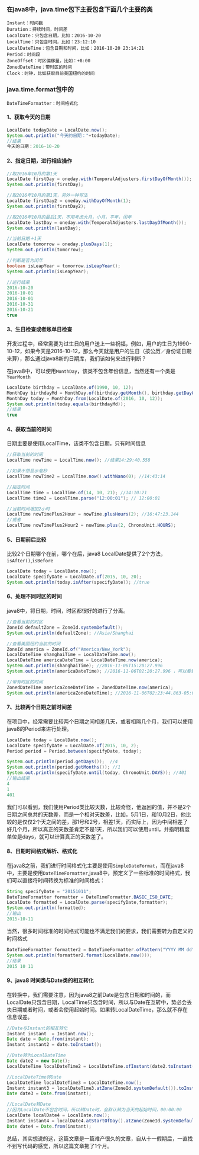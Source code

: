 
### 在java8中，java.time包下主要包含下面几个主要的类
```
Instant：时间戳  
Duration：持续时间，时间差  
LocalDate：只包含日期，比如：2016-10-20  
LocalTime：只包含时间，比如：23:12:10  
LocalDateTime：包含日期和时间，比如：2016-10-20 23:14:21  
Period：时间段  
ZoneOffset：时区偏移量，比如：+8:00  
ZonedDateTime：带时区的时间  
Clock：时钟，比如获取目前美国纽约的时间  
```
### java.time.format包中的
```
DateTimeFormatter：时间格式化  
```

#### 1、获取今天的日期

```java
LocalDate todayDate = LocalDate.now();  
System.out.println("今天的日期："+todayDate);  
//结果
今天的日期：2016-10-20
```

#### 2、指定日期，进行相应操作

```java
//取2016年10月的第1天
LocalDate firstDay = oneday.with(TemporalAdjusters.firstDayOfMonth());  
System.out.println(firstDay);

//取2016年10月的第1天，另外一种写法
LocalDate firstDay2 = oneday.withDayOfMonth(1);  
System.out.println(firstDay2);

//取2016年10月的最后1天，不用考虑大月，小月，平年，闰年
LocalDate lastDay = oneday.with(TemporalAdjusters.lastDayOfMonth());  
System.out.println(lastDay);

//当前日期＋1天
LocalDate tomorrow = oneday.plusDays(1);  
System.out.println(tomorrow);

//判断是否为闰年
boolean isLeapYear = tomorrow.isLeapYear();  
System.out.println(isLeapYear);

//运行结果
2016-10-20  
2016-10-01  
2016-10-01  
2016-10-31  
2016-10-21  
true  
```

#### 3、生日检查或者账单日检查

开发过程中，经常需要为过生日的用户送上一些祝福，例如，用户的生日为1990-10-12，如果今天是2016-10-12，那么今天就是用户的生日（按公历／身份证日期来算），那么通过java8新的日期库，我们该如何来进行判断？

在java8中，可以使用`MonthDay`，该类不包含年份信息，当然还有一个类是`YearMonth`

```java
LocalDate birthday = LocalDate.of(1990, 10, 12);  
MonthDay birthdayMd = MonthDay.of(birthday.getMonth(), birthday.getDayOfMonth());  
MonthDay today = MonthDay.from(LocalDate.of(2016, 10, 12));  
System.out.println(today.equals(birthdayMd));  
//结果
true  
```

#### 4、获取当前的时间

日期主要是使用LocalTime，该类不包含日期，只有时间信息

```java
//获取当前的时间
LocalTime nowTime = LocalTime.now(); //结果14:29:40.558

//如果不想显示毫秒
LocalTime nowTime2 = LocalTime.now().withNano(0); //14:43:14

//指定时间
LocalTime time = LocalTime.of(14, 10, 21); //14:10:21  
LocalTime time2 = LocalTime.parse("12:00:01"); // 12:00:01

//当前时间增加2小时
LocalTime nowTimePlus2Hour = nowTime.plusHours(2); //16:47:23.144  
//或者
LocalTime nowTimePlus2Hour2 = nowTime.plus(2, ChronoUnit.HOURS);  
```

#### 5、日期前后比较

比较2个日期哪个在前，哪个在后，java8 LocalDate提供了2个方法，`isAfter()`,`isBefore`

```java
LocalDate today = LocalDate.now();  
LocalDate specifyDate = LocalDate.of(2015, 10, 20);  
System.out.println(today.isAfter(specifyDate)); //true  
```

#### 6、处理不同时区的时间

java8中，将日期，时间，时区都很好的进行了分离。

```java
//查看当前的时区
ZoneId defaultZone = ZoneId.systemDefault();  
System.out.println(defaultZone); //Asia/Shanghai

//查看美国纽约当前的时间
ZoneId america = ZoneId.of("America/New_York");  
LocalDateTime shanghaiTime = LocalDateTime.now();  
LocalDateTime americaDateTime = LocalDateTime.now(america);  
System.out.println(shanghaiTime); //2016-11-06T15:20:27.996  
System.out.println(americaDateTime); //2016-11-06T02:20:27.996 ，可以看到美国与北京时间差了13小时

//带有时区的时间
ZonedDateTime americaZoneDateTime = ZonedDateTime.now(america);  
System.out.println(americaZoneDateTime); //2016-11-06T02:23:44.863-05:00[America/New_York]  
```

#### 7、比较两个日期之前时间差

在项目中，经常需要比较两个日期之间相差几天，或者相隔几个月，我们可以使用java8的Period来进行处理。

```java
LocalDate today = LocalDate.now();  
LocalDate specifyDate = LocalDate.of(2015, 10, 2);  
Period period = Period.between(specifyDate, today);

System.out.println(period.getDays());  //4  
System.out.println(period.getMonths()); //1  
System.out.println(specifyDate.until(today, ChronoUnit.DAYS)); //401  
//输出结果
4  
1  
401  
```

我们可以看到，我们使用Period类比较天数，比较奇怪，他返回的值，并不是2个日期之间总共的天数差，而是一个相对天数差，比如，5月1日，和10月2日，他比较的是仅仅2个天之间的差，那1号和2号，相差1天，而实际上，因为中间相差了好几个月，所以真正的天数差肯定不是1天，所以我们可以使用until，并指明精度单位是days，就可以计算真正的天数差了。

#### 8、日期时间格式解析、格式化

在java8之前，我们进行时间格式化主要是使用`SimpleDateFormat`，而在java8中，主要是使用`DateTimeFormatter`,java8中，预定义了一些标准的时间格式，我们可以直接将时间转换为标准的时间格式：

```java
String specifyDate = "20151011";  
DateTimeFormatter formatter = DateTimeFormatter.BASIC_ISO_DATE;  
LocalDate formatted = LocalDate.parse(specifyDate,formatter);  
System.out.println(formatted);  
//输出
2015-10-11  
```

当然，很多时间标准的时间格式可能也不满足我们的要求，我们需要转为自定义的时间格式

```java
DateTimeFormatter formatter2 = DateTimeFormatter.ofPattern("YYYY MM dd");  
System.out.println(formatter2.format(LocalDate.now()));  
//结果
2015 10 11  
```

#### 9、java8 时间类与Date类的相互转化

在转换中，我们需要注意，因为java8之前Date是包含日期和时间的，而LocalDate只包含日期，LocalTime只包含时间，所以与Date在互转中，势必会丢失日期或者时间，或者会使用起始时间。如果转LocalDateTime，那么就不存在信息误差。

```java
//Date与Instant的相互转化
Instant instant  = Instant.now();  
Date date = Date.from(instant);  
Instant instant2 = date.toInstant();

//Date转为LocalDateTime
Date date2 = new Date();  
LocalDateTime localDateTime2 = LocalDateTime.ofInstant(date2.toInstant(), ZoneId.systemDefault());

//LocalDateTime转Date
LocalDateTime localDateTime3 = LocalDateTime.now();  
Instant instant3 = localDateTime3.atZone(ZoneId.systemDefault()).toInstant();  
Date date3 = Date.from(instant);

//LocalDate转Date
//因为LocalDate不包含时间，所以转Date时，会默认转为当天的起始时间，00:00:00
LocalDate localDate4 = LocalDate.now();  
Instant instant4 = localDate4.atStartOfDay().atZone(ZoneId.systemDefault()).toInstant();  
Date date4 = Date.from(instant);  
```

总结，其实想说的这，这篇文章是一篇难产很久的文章，自从十一假期后，一直找不到写代码的感觉，所以这篇文章拖了1个月。
